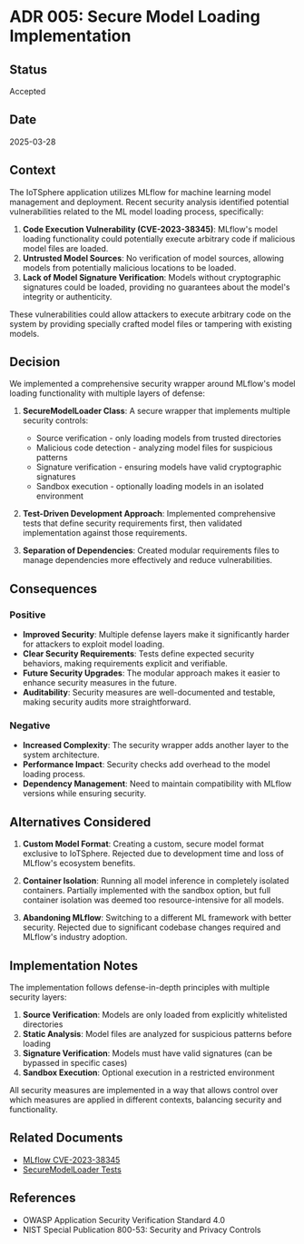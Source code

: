 # ADR 005: Secure Model Loading Implementation

## Status

Accepted

## Date

2025-03-28

## Context

The IoTSphere application utilizes MLflow for machine learning model management and deployment. Recent security analysis identified potential vulnerabilities related to the ML model loading process, specifically:

1. **Code Execution Vulnerability (CVE-2023-38345)**: MLflow's model loading functionality could potentially execute arbitrary code if malicious model files are loaded.
2. **Untrusted Model Sources**: No verification of model sources, allowing models from potentially malicious locations to be loaded.
3. **Lack of Model Signature Verification**: Models without cryptographic signatures could be loaded, providing no guarantees about the model's integrity or authenticity.

These vulnerabilities could allow attackers to execute arbitrary code on the system by providing specially crafted model files or tampering with existing models.

## Decision

We implemented a comprehensive security wrapper around MLflow's model loading functionality with multiple layers of defense:

1. **SecureModelLoader Class**: A secure wrapper that implements multiple security controls:
   - Source verification - only loading models from trusted directories
   - Malicious code detection - analyzing model files for suspicious patterns
   - Signature verification - ensuring models have valid cryptographic signatures
   - Sandbox execution - optionally loading models in an isolated environment

2. **Test-Driven Development Approach**: Implemented comprehensive tests that define security requirements first, then validated implementation against those requirements.

3. **Separation of Dependencies**: Created modular requirements files to manage dependencies more effectively and reduce vulnerabilities.

## Consequences

### Positive

- **Improved Security**: Multiple defense layers make it significantly harder for attackers to exploit model loading.
- **Clear Security Requirements**: Tests define expected security behaviors, making requirements explicit and verifiable.
- **Future Security Upgrades**: The modular approach makes it easier to enhance security measures in the future.
- **Auditability**: Security measures are well-documented and testable, making security audits more straightforward.

### Negative

- **Increased Complexity**: The security wrapper adds another layer to the system architecture.
- **Performance Impact**: Security checks add overhead to the model loading process.
- **Dependency Management**: Need to maintain compatibility with MLflow versions while ensuring security.

## Alternatives Considered

1. **Custom Model Format**: Creating a custom, secure model format exclusive to IoTSphere. Rejected due to development time and loss of MLflow's ecosystem benefits.

2. **Container Isolation**: Running all model inference in completely isolated containers. Partially implemented with the sandbox option, but full container isolation was deemed too resource-intensive for all models.

3. **Abandoning MLflow**: Switching to a different ML framework with better security. Rejected due to significant codebase changes required and MLflow's industry adoption.

## Implementation Notes

The implementation follows defense-in-depth principles with multiple security layers:

1. **Source Verification**: Models are only loaded from explicitly whitelisted directories
2. **Static Analysis**: Model files are analyzed for suspicious patterns before loading
3. **Signature Verification**: Models must have valid signatures (can be bypassed in specific cases)
4. **Sandbox Execution**: Optional execution in a restricted environment

All security measures are implemented in a way that allows control over which measures are applied in different contexts, balancing security and functionality.

## Related Documents

- [MLflow CVE-2023-38345](https://github.com/mlflow/mlflow/security/advisories/GHSA-xg73-94fp-g449)
- [SecureModelLoader Tests](/src/tests/unit/security/README.md)

## References

- OWASP Application Security Verification Standard 4.0
- NIST Special Publication 800-53: Security and Privacy Controls
